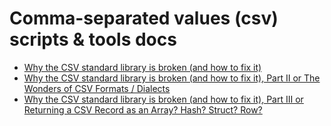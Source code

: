 # Comma-separated values (csv) scripts & tools docs


- [Why the CSV standard library is broken (and how to fix it)](why-the-csv-stdlib-is-broken.md)
- [Why the CSV standard library is broken (and how to fix it), Part II or The Wonders of CSV Formats / Dialects](csv-formats.md)
- [Why the CSV standard library is broken (and how to fix it), Part III or Returning a CSV Record as an Array? Hash? Struct? Row?](csv-array-hash-struct.md)



